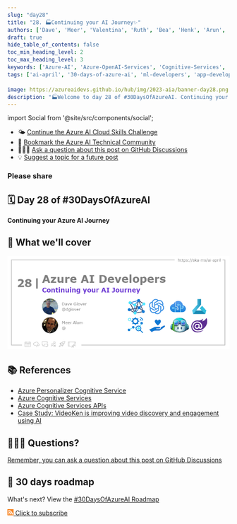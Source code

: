 ```yaml
---
slug: "day28"
title: "28. 🏭Continuing your AI Journey✨"
authors: ['Dave', 'Meer', 'Valentina', 'Ruth', 'Bea', 'Henk', 'Arun', 'Heidi', 'Cassie', 'Shuyin', 'Michael', 'Vlad', 'Setu', 'Bethany', 'Arafat']
draft: true
hide_table_of_contents: false
toc_min_heading_level: 2
toc_max_heading_level: 3
keywords: ['Azure-AI', 'Azure-OpenAI-Services', 'Cognitive-Services', 'Machine-Learning', 'MLOps', 'rai', 'CoPilot', 'Blazor']
tags: ['ai-april', '30-days-of-azure-ai', 'ml-developers', 'app-developers', 'azure-ml', 'azure-open-ai', 'azure-cognitive-services', 'responsible-ai', 'azure-ai-fundamentals']

image: https://azureaidevs.github.io/hub/img/2023-aia/banner-day28.png
description: "🏭Welcome to day 28 of #30DaysOfAzureAI. Continuing your Azure AI Journey https://azureaidevs.github.io/hub/2023-aia/day28"
---
```


import Social from '@site/src/components/social';

<head>

  <meta name="twitter:url" content="https://azureaidevs.github.io/hub/2023-aia/day28" />
  <meta name="twitter:title" content="Continuing your AI Journey✨" />
  <meta name="twitter:description" content="🏭Welcome to day 28 of #30DaysOfAzureAI. Continuing your Azure AI Journey" />
  <meta name="twitter:image" content="https://azureaidevs.github.io/hub/img/2023-aia/banner-day28.png" />
  <meta name="twitter:card" content="summary_large_image" />

  <meta property="og:url" content="https://azureaidevs.github.io/hub/2023-aia/day28" />
  <meta property="og:title" content="Welcome to day 28 🏭Continuing your AI Journey✨" />
  <meta property="og:description" content="Continuing your Azure AI Journey https://azureaidevs.github.io/hub/2023-aia/day28 AzureAiDevs,AI " />
  <meta property="og:image" content="https://azureaidevs.github.io/hub/img/2023-aia/banner-day28.png" />
  <meta property="og:type" content="article" />
  <meta property="og:site_name" content="Azure AI Developer" />

  <link rel="canonical"  href="https://azureaidevs.github.io/hub/2023-aia/day28"  />

</head>


- 🌤️ [Continue the Azure AI Cloud Skills Challenge](https://aka.ms/30-days-of-azure-ai-challenge)
- 🏫 [Bookmark the Azure AI Technical Community](https://techcommunity.microsoft.com/t5/artificial-intelligence-and/ct-p/AI)
- 🙋🏾‍♂️ [Ask a question about this post on GitHub Discussions](https://github.com/AzureAiDevs/hub/discussions/categories/azure-ai-developers)
- 💡 [Suggest a topic for a future post](https://github.com/AzureAiDevs/hub/discussions/categories/call-for-content)

### Please share

<Social
    page_url="https://azureaidevs.github.io/hub/2023-aia/day28"
    image_url="https://azureaidevs.github.io/hub/img/2023-aia/banner-day28.png"
    title="Continuing your AI Journey✨"
    description= "🏭Welcome to day 28 of #30DaysOfAzureAI. Continuing your Azure AI Journey"
    hashtags="AzureAiDevs,AI"
    hashtag="#30DaysOfAzureAi"
/>

## 🗓️ Day 28 of #30DaysOfAzureAI

<!-- README
The following description is also used for the tweet. So it should be action oriented and grab attention 
If you update the description, please update the description: in the frontmatter as well.
-->

**Continuing your Azure AI Journey**

<!-- README
The following is the intro to the post. It should be a short teaser for the post.
-->



## 🎯 What we'll cover

<!-- README
The following list is the main points of the post. There should be 3-4 main points.
 -->




<!-- 
- Main point 1
- Main point 2
- Main point 3 
- Main point 4
-->

![Image banner for day 28](./../../static/img/2023-aia/banner-day28.png)

<!-- README
Add or update a list relevant references here. These could be links to other blog posts, Microsoft Learn Module, videos, or other resources.
-->



## 📚 References

- [Azure Personalizer Cognitive Service](https://azure.microsoft.com/products/cognitive-services/personalizer?WT.mc_id=aiml-89446-dglover)
- [Azure Cognitive Services](https://azure.microsoft.com/en-au/products/cognitive-services/#overview?WT.mc_id=aiml-89446-dglover)
- [Azure Cognitive Services APIs](https://azure.microsoft.com/products/cognitive-services/#api?WT.mc_id=aiml-89446-dglover)
- [Case Study: VideoKen is improving video discovery and engagement using AI](https://startups.microsoft.com/blog/launchwithai-videoken?WT.mc_id=aiml-89446-dglover)


<!-- README
The following is the body of the post. It should be an overview of the post that you are referencing.
See the Learn More section, if you supplied a canonical link, then will be displayed here.
-->






## 🙋🏾‍♂️ Questions?

[Remember, you can ask a question about this post on GitHub Discussions](https://github.com/AzureAiDevs/hub/discussions/categories/azure-ai-developers)

## 📍 30 days roadmap

What's next? View the [#30DaysOfAzureAI Roadmap](/hub/roadmap/30days)

[![](./../../static/img/2023-aia/rss.png) Click to subscribe](https://azureaidevs.github.io/hub/2023-aia/rss.xml)